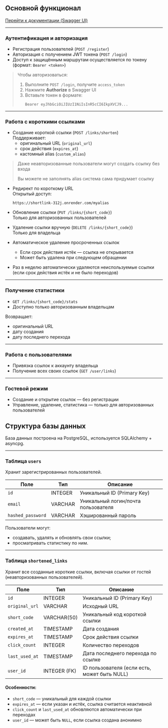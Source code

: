 ## Основной функционал

[Перейти к документации (Swagger UI)](https://shortlink-312j.onrender.com/docs)

---

### Аутентификация и авторизация

- Регистрация пользователей (`POST /register`)
- Авторизация с получением JWT токена (`POST /login`)
- Доступ к защищённым маршрутам осуществляется по токену (формат: `Bearer <token>`)

> Чтобы авторизоваться:
> 1. Выполните `POST /login`, получите `access_token`
> 2. Нажмите **Authorize** в Swagger UI
> 3. Вставьте токен в формате:
>    ```
>    Bearer eyJhbGciOiJIUzI1NiIsInR5cCI6IkpXVCJ9...
>    ```

---

### Работа с короткими ссылками

- Создание короткой ссылки (`POST /links/shorten`)  
  Поддерживает:
  - оригинальный URL (`original_url`)
  - срок действия (`expires_at`)
  - кастомный alias (`custom_alias`)

> Даже неавторизованные пользователи могут создать ссылку без входа
> 
> Вы можете не заполнять alias система сама придумает ссылку

- Редирект по короткому URL  
  Открытый доступ:
  ```
  https://shortlink-312j.onrender.com/myalias
  ```

- Обновление ссылки (`PUT /links/{short_code}`)  
  Только для авторизованных пользователей

- Удаление ссылки вручную (`DELETE /links/{short_code}`)  
  Только для владельца

- Автоматическое удаление просроченных ссылок  
  - Если срок действия истёк — ссылка не открывается  
  - Может быть удалена при следующем обращении

- Раз в неделю автоматически удаляются неиспользуемые ссылки  
  (если срок действия истёк и не было переходов)

---

### Получение статистики

- `GET /links/{short_code}/stats`
- Доступно только авторизованным владельцам

Возвращает:
- оригинальный URL
- дату создания
- дату последнего перехода

---

### Работа с пользователями

- Привязка ссылок к аккаунту владельца
- Получение всех своих ссылок (`GET /user/links`)

---

### Гостевой режим

- Создание и открытие ссылок — без регистрации
- Управление, удаление, статистика — только для авторизованных пользователей

## Структура базы данных

База данных построена на PostgreSQL, используется SQLAlchemy + asyncpg.

---

### Таблица `users`

Хранит зарегистрированных пользователей.

| Поле             | Тип        | Описание                                   |
|------------------|------------|--------------------------------------------|
| `id`             | INTEGER    | Уникальный ID (Primary Key)                |
| `email`          | VARCHAR    | Уникальный логин/почта пользователя        |
| `hashed_password`| VARCHAR    | Хэшированный пароль                        |

Пользователи могут:
- создавать, удалять и обновлять свои ссылки;
- просматривать статистику по ним.

---

### Таблица `shortened_links`

Хранит все созданные короткие ссылки, включая ссылки от гостей (неавторизованных пользователей).

| Поле            | Тип         | Описание                                          |
|------------------|-------------|---------------------------------------------------|
| `id`             | INTEGER     | Уникальный ID (Primary Key)                       |
| `original_url`   | VARCHAR     | Исходный URL                                      |
| `short_code`     | VARCHAR(50) | Уникальный код короткой ссылки                    |
| `created_at`     | TIMESTAMP   | Дата создания                                     |
| `expires_at`     | TIMESTAMP   | Срок действия ссылки                              |
| `click_count`    | INTEGER     | Количество переходов                             |
| `last_used_at`   | TIMESTAMP   | Дата последнего перехода по ссылке               |
| `user_id`        | INTEGER (FK)| ID пользователя (если есть, может быть NULL)     |

#### Особенности:
- `short_code` — уникальный для каждой ссылки
- `expires_at` — если указан и истёк, ссылка считается неактивной
- `click_count` и `last_used_at` обновляются автоматически при переходах
- `user_id` — может быть `NULL`, если ссылка создана анонимно

